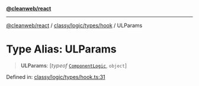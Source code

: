 [**@cleanweb/react**](../../../../../README.md)

***

[@cleanweb/react](../../../../../modules.md) / [classy/logic/types/hook](../README.md) / ULParams

# Type Alias: ULParams

> **ULParams**: \[*typeof* [`ComponentLogic`](../../../classes/ComponentLogic.md), `object`\]

Defined in: [classy/logic/types/hook.ts:31](https://github.com/cleanjsweb/neat-react/blob/14baaff619a13096b0ac0ffe8ec82445197edebb/classy/logic/types/hook.ts#L31)
